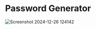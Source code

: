 # Password Generator
![Screenshot 2024-12-26 124142](https://github.com/user-attachments/assets/b3f444d7-3f70-4202-be96-cb5078f725d8)
